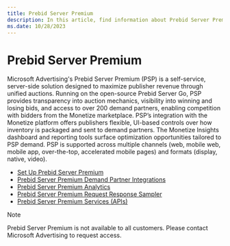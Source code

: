 ```yaml
---
title: Prebid Server Premium
description: In this article, find information about Prebid Server Premium (PSP) and links to resources about PSP.
ms.date: 10/28/2023
---
```


# Prebid Server Premium

Microsoft Advertising's Prebid Server Premium (PSP) is a self-service, server-side solution designed to maximize publisher revenue through unified auctions. Running on the open-source Prebid Server Go, PSP provides transparency into auction mechanics, visibility into winning and losing bids, and access to over 200 demand partners, enabling competition with bidders from the Monetize marketplace. PSP’s integration with the Monetize platform offers publishers flexible, UI-based controls over how inventory is packaged and sent to demand partners. The Monetize Insights dashboard and reporting tools surface optimization opportunities tailored to PSP demand. PSP is supported across multiple channels (web, mobile web, mobile app, over-the-top, accelerated mobile pages) and formats (display, native, video).

- [Set Up Prebid Server Premium](set-up-prebid-server-premium.md)
- [Prebid Server Premium Demand Partner Integrations](prebid-server-premium-demand-partner-integrations.md)
- [Prebid Server Premium Analytics](prebid-server-premium-analytics.md)
- [Prebid Server Premium Request Response Sampler](prebid-server-premium-request-response-sampler.md)
- [Prebid Server Premium Services (APIs)](../digital-platform-api/prebid-server-premium-services.md)

> [!NOTE]
> Prebid Server Premium is not available to all customers. Please contact Microsoft Advertising to request access.
